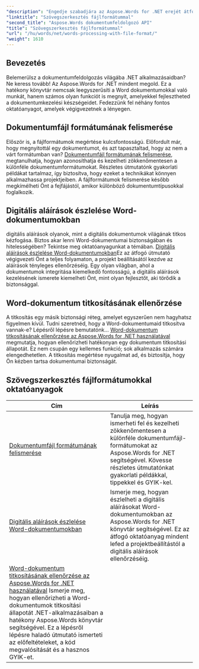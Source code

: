 ```yaml
---
"description": "Engedje szabadjára az Aspose.Words for .NET erejét átfogó dokumentumfeldolgozási oktatóanyagainkkal, beleértve a fájlformátum-felismerést és a digitális aláírásokat."
"linktitle": "Szövegszerkesztés fájlformátummal"
"second_title": "Aspose.Words dokumentumfeldolgozó API"
"title": "Szövegszerkesztés fájlformátummal"
"url": "/hu/words/net/words-processing-with-file-format/"
"weight": 1610
---
```


## Bevezetés

Belemerülsz a dokumentumfeldolgozás világába .NET alkalmazásaidban? Ne keress tovább! Az Aspose.Words for .NET mindent megold. Ez a hatékony könyvtár nemcsak leegyszerűsíti a Word dokumentumokkal való munkát, hanem számos olyan funkciót is megnyit, amelyekkel fejlesztheted a dokumentumkezelési készségeidet. Fedezzünk fel néhány fontos oktatóanyagot, amelyek végigvezetnek a lényegen.

## Dokumentumfájl formátumának felismerése

Először is, a fájlformátumok megértése kulcsfontosságú. Előfordult már, hogy megnyitottál egy dokumentumot, és azt tapasztaltad, hogy az nem a várt formátumban van? [Dokumentumfájl formátumának felismerése](./document-file-format-detection/), megtanulhatja, hogyan azonosíthatja és kezelheti zökkenőmentesen a különféle dokumentumformátumokat. Részletes útmutatónk gyakorlati példákat tartalmaz, így biztosítva, hogy ezeket a technikákat könnyen alkalmazhassa projektjeiben. A fájlformátumok felismerése később megkímélheti Önt a fejfájástól, amikor különböző dokumentumtípusokkal foglalkozik. 

## Digitális aláírások észlelése Word-dokumentumokban

digitális aláírások olyanok, mint a digitális dokumentumok világának titkos kézfogása. Biztos akar lenni Word-dokumentumai biztonságában és hitelességében? Tekintse meg oktatóanyagunkat a témában. [Digitális aláírások észlelése Word-dokumentumokban](./detecting-digital-signatures/)Ez az átfogó útmutató végigvezeti Önt a teljes folyamaton, a projekt beállításától kezdve az aláírások tényleges ellenőrzéséig. Egy olyan világban, ahol a dokumentumok integritása kiemelkedő fontosságú, a digitális aláírások kezelésének ismerete kiemelheti Önt, mint olyan fejlesztőt, aki törődik a biztonsággal.

## Word-dokumentum titkosításának ellenőrzése

A titkosítás egy másik biztonsági réteg, amelyet egyszerűen nem hagyhatsz figyelmen kívül. Tudni szeretnéd, hogy a Word-dokumentumaid titkosítva vannak-e? Lépésről lépésre bemutatónk... [Word-dokumentum titkosításának ellenőrzése az Aspose.Words for .NET használatával](./verify-word-document-encryption/) megmutatja, hogyan ellenőrizheti hatékonyan egy dokumentum titkosítási állapotát. Ez nem csupán egy kellemes funkció; sok alkalmazás számára elengedhetetlen. A titkosítás megértése nyugalmat ad, és biztosítja, hogy Ön kézben tartsa dokumentumai biztonságát.

 ## Szövegszerkesztés fájlformátumokkal oktatóanyagok
| Cím | Leírás |
| --- | --- |
| [Dokumentumfájl formátumának felismerése](./document-file-format-detection/) | Tanulja meg, hogyan ismerheti fel és kezelheti zökkenőmentesen a különféle dokumentumfájl-formátumokat az Aspose.Words for .NET segítségével. Kövesse részletes útmutatónkat gyakorlati példákkal, tippekkel és GYIK-kel. |
| [Digitális aláírások észlelése Word-dokumentumokban](./detecting-digital-signatures/) | Ismerje meg, hogyan észlelheti a digitális aláírásokat Word-dokumentumokban az Aspose.Words for .NET könyvtár segítségével. Ez az átfogó oktatóanyag mindent lefed a projektbeállítástól a digitális aláírások ellenőrzéséig. |
| [Word-dokumentum titkosításának ellenőrzése az Aspose.Words for .NET használatával](./verify-word-document-encryption/) Ismerje meg, hogyan ellenőrizheti a Word-dokumentumok titkosítási állapotát .NET-alkalmazásaiban a hatékony Aspose.Words könyvtár segítségével. Ez a lépésről lépésre haladó útmutató ismerteti az előfeltételeket, a kód megvalósítását és a hasznos GYIK-et. |